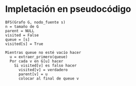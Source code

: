 # Impletación en pseudocódigo

    BFS(Grafo G, nodo_fuente s)
    n = tamaño de G 
    parent = NULL
    visited = False
    queue = [s]
    visited[s] = True

    Mientras queue no esté vacío hacer
      u = extraer_primero(queue)
      Por cada v en G[u] hacer
        Si visited[v] es falso hacer
          visited[v] = verdadero
          parent[v] = u
          colocar al final de queue v 
